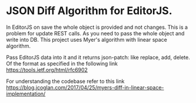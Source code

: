 # JSON Diff Algorithm for EditorJS.

In EditorJS on save the whole object is provided and not changes. This is a problem
for update REST calls. As you need to pass the whole object and write into DB. This
project uses Myer's algorithm with linear space algorithm.

Pass EditorJS data into it and it returns json-patch: like replace, add, delete.
Of the format as specified in the following link https://tools.ietf.org/html/rfc6902

For understanding the codebase refer to this link 
https://blog.jcoglan.com/2017/04/25/myers-diff-in-linear-space-implementation/